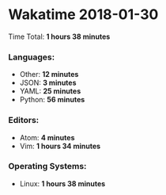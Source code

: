 # Wakatime 2018-01-30

Time Total: **1 hours 38 minutes**

### Languages:
- Other: **12 minutes** 
- JSON: **3 minutes** 
- YAML: **25 minutes** 
- Python: **56 minutes** 

### Editors:
- Atom: **4 minutes** 
- Vim: **1 hours 34 minutes** 

### Operating Systems:
- Linux: **1 hours 38 minutes** 

